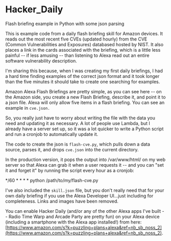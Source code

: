 # Hacker_Daily
Flash briefing example in Python with some json parsing

This is example code from a daily flash briefing skill for Amazon devices. It reads out the most recent five CVEs (updated hourly) from the CVE (Common Vulnerabilities and Exposures) databased hosted by NIST. It also places a link in the cards associated with the briefing, which is a little less painful -- if less amusing -- than listening to Alexa read out an entire software vulnerability description.

I'm sharing this because, when I was creating my first daily briefings, I had a hard time finding examples of the correct json format and it took longer than the five minutes it should take to create one searching for examples. 

Amazon Alexa Flash Briefings are pretty simple, as you can see here -- on the Amazon side, you create a new Flash Briefing, describe it, and point it to a json file. Alexa will only allow five items in a flash briefing. You can see an example in `cve.json.`

So, you really just have to worry about writing the file with the data you need and updating it as necessary. A lot of people use Lambda, but I already have a server set up, so it was a lot quicker to write a Python script and run a cronjob to automatically update it.

The code to create the json is `flash-cve.py`, which pulls down a data source, parses it, and drops `cve.json` into the current directory. 

In the production version, it pops the output into /var/www/html/ on my web server so that Alexa can grab it when a user requests it -- and you can "set it and forget it" by running the script every hour as a cronjob:

  */60 * * * * python /path/to/my/flash-cve.py

I've also included the `skill.json` file, but you don't really need that for your own daily briefing if you use the Alexa Developer UI...just including for completeness. Links and images have been removed.

You can enable Hacker Daily (and/or any of the other Alexa apps I've built -- Radio Time Warp and Arcade Party are pretty fun) on your Alexa device (including a smartphone with the Alexa app installed!) from here: [https://www.amazon.com/s?k=puzzling+plans+alexa&ref=nb_sb_noss_2](https://www.amazon.com/s?k=puzzling+plans+alexa&ref=nb_sb_noss_2).

